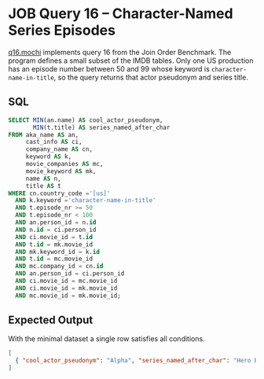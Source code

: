 # JOB Query 16 – Character-Named Series Episodes

[q16.mochi](./q16.mochi) implements query 16 from the Join Order Benchmark. The
program defines a small subset of the IMDB tables. Only one US production has an
episode number between 50 and 99 whose keyword is `character-name-in-title`, so
the query returns that actor pseudonym and series title.

## SQL
```sql
SELECT MIN(an.name) AS cool_actor_pseudonym,
       MIN(t.title) AS series_named_after_char
FROM aka_name AS an,
     cast_info AS ci,
     company_name AS cn,
     keyword AS k,
     movie_companies AS mc,
     movie_keyword AS mk,
     name AS n,
     title AS t
WHERE cn.country_code ='[us]'
  AND k.keyword ='character-name-in-title'
  AND t.episode_nr >= 50
  AND t.episode_nr < 100
  AND an.person_id = n.id
  AND n.id = ci.person_id
  AND ci.movie_id = t.id
  AND t.id = mk.movie_id
  AND mk.keyword_id = k.id
  AND t.id = mc.movie_id
  AND mc.company_id = cn.id
  AND an.person_id = ci.person_id
  AND ci.movie_id = mc.movie_id
  AND ci.movie_id = mk.movie_id
  AND mc.movie_id = mk.movie_id;
```

## Expected Output
With the minimal dataset a single row satisfies all conditions.
```json
[
  { "cool_actor_pseudonym": "Alpha", "series_named_after_char": "Hero Bob" }
]
```
